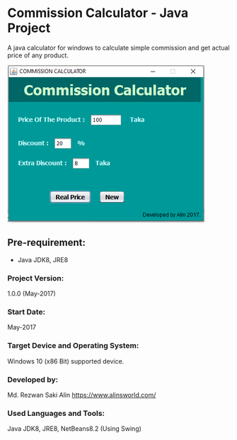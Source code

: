 # Commission Calculator - Java Project

A java calculator for windows to calculate simple commission and get actual price of any product.

![Alt text](screenshot.PNG "Commission-Calculator")

## Pre-requirement:

<ul>
    <li>Java JDK8, JRE8</li>
</ul>

### Project Version:

1.0.0 (May-2017)

### Start Date:

May-2017

### Target Device and Operating System:

Windows 10 (x86 Bit) supported device.

### Developed by:

Md. Rezwan Saki Alin
https://www.alinsworld.com/

### Used Languages and Tools:

Java JDK8, JRE8, NetBeans8.2 (Using Swing)
